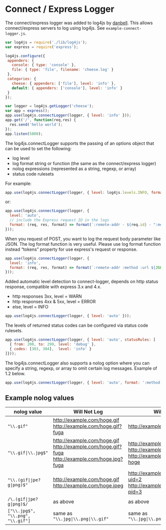 # Connect / Express Logger

The connect/express logger was added to log4js by [danbell](https://github.com/danbell). This allows connect/express servers to log using log4js. See `example-connect-logger.js`.

```javascript
var log4js = require('./lib/log4js');
var express = require('express');

log4js.configure({
 appenders: {
   console: { type: 'console' },
   file: { type: 'file', filename: 'cheese.log' }
 },
 categories: {
   cheese: { appenders: ['file'], level: 'info' },
   default: { appenders: ['console'], level: 'info' }
 }
});

var logger = log4js.getLogger('cheese');
var app = express();
app.use(log4js.connectLogger(logger, { level: 'info' }));
app.get('/', function(req,res) {
  res.send('hello world');
});
app.listen(5000);
```

The log4js.connectLogger supports the passing of an options object that can be used to set the following:
- log level
- log format string or function (the same as the connect/express logger)
- nolog expressions (represented as a string, regexp, or array)
- status code rulesets

For example:

```javascript
app.use(log4js.connectLogger(logger, { level: log4js.levels.INFO, format: ':method :url' }));
```

or:

```javascript
app.use(log4js.connectLogger(logger, {
  level: 'auto',
  // include the Express request ID in the logs
  format: (req, res, format) => format(`:remote-addr - ${req.id} - ":method :url HTTP/:http-version" :status :content-length ":referrer" ":user-agent"`)
}));
```

When you request of POST, you want to log the request body parameter like JSON.
The log format function is very useful.
Please use log format function instead “tokens” property for use express's request or response.


```javascript
app.use(log4js.connectLogger(logger, {
  level: 'info',
  format: (req, res, format) => format(`:remote-addr :method :url ${JSON.stringify(req.body)}`)
}));
```

Added automatic level detection to connect-logger, depends on http status response, compatible with express 3.x and 4.x.

* http responses 3xx, level = WARN
* http responses 4xx & 5xx, level = ERROR
* else, level = INFO

```javascript
app.use(log4js.connectLogger(logger, { level: 'auto' }));
```

The levels of returned status codes can be configured via status code rulesets.

```javascript
app.use(log4js.connectLogger(logger, { level: 'auto', statusRules: [
  { from: 200, to: 299, level: 'debug' },
  { codes: [303, 304],  level: 'info' }
]}));
```

The log4js.connectLogger also supports a nolog option where you can specify a string, regexp, or array to omit certain log messages. Example of 1.2 below.

```javascript
app.use(log4js.connectLogger(logger, { level: 'auto', format: ':method :url', nolog: '\\.gif|\\.jpg$' }));
```

## Example nolog values

| nolog value | Will Not Log | Will Log |
|-------------|--------------|----------|
| `"\\.gif"`  | http://example.com/hoge.gif http://example.com/hoge.gif?fuga | http://example.com/hoge.agif |
| `"\\.gif\|\\.jpg$"` | http://example.com/hoge.gif http://example.com/hoge.gif?fuga http://example.com/hoge.jpg?fuga | http://example.com/hoge.agif http://example.com/hoge.ajpg http://example.com/hoge.jpg?hoge |
| `"\\.(gif\|jpe?g\|png)$"` | http://example.com/hoge.gif http://example.com/hoge.jpeg | http://example.com/hoge.gif?uid=2 http://example.com/hoge.jpg?pid=3 |
| `/\.(gif\|jpe?g\|png)$/` | as above | as above |
| `["\\.jpg$", "\\.png", "\\.gif"]` | same as `"\\.jpg\|\\.png\|\\.gif"` | same as `"\\.jpg\|\\.png\|\\.gif"` |
